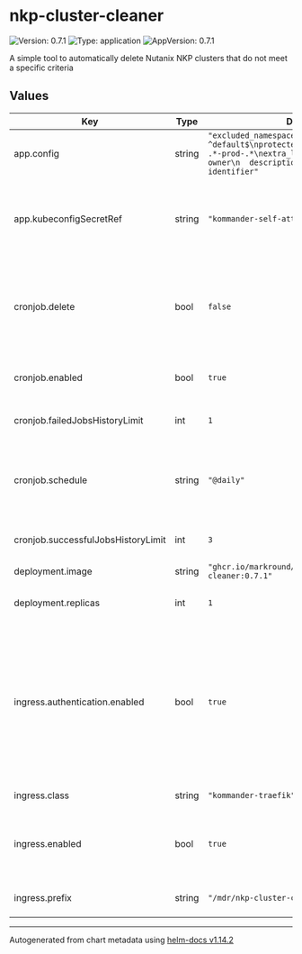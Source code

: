 # nkp-cluster-cleaner

![Version: 0.7.1](https://img.shields.io/badge/Version-0.7.1-informational?style=flat-square) ![Type: application](https://img.shields.io/badge/Type-application-informational?style=flat-square) ![AppVersion: 0.7.1](https://img.shields.io/badge/AppVersion-0.7.1-informational?style=flat-square)

A simple tool to automatically delete Nutanix NKP clusters that do not meet a specific criteria

## Values

| Key | Type | Default | Description |
|-----|------|---------|-------------|
| app.config | string | `"excluded_namespace_patterns:\n- ^default$\nprotected_cluster_patterns:\n- .*-prod-.*\nextra_labels:\n- name: owner\n  description: Cluster owner identifier"` | Default set of exclusion rules |
| app.kubeconfigSecretRef | string | `"kommander-self-attach-kubeconfig"` | Secret containing a valid kubeconfig for the management cluster |
| cronjob.delete | bool | `false` | Set to true to actually delete clusters, default is to operate in "dry-run" mode |
| cronjob.enabled | bool | `true` | Enable scheduled deletion CronJobs |
| cronjob.failedJobsHistoryLimit | int | `1` | How many failed jobs to keep |
| cronjob.schedule | string | `"@daily"` | Schedule to run the job. Uses standard Kubernetes CronJob syntax. |
| cronjob.successfulJobsHistoryLimit | int | `3` | How many successful jobs to keep |
| deployment.image | string | `"ghcr.io/markround/nkp-cluster-cleaner:0.7.1"` | Container image to use |
| deployment.replicas | int | `1` | Number of replicas to deploy |
| ingress.authentication.enabled | bool | `true` | If true, access to the dashboard will require logging in with an admin account. Setting to false will enable anonymous access. |
| ingress.class | string | `"kommander-traefik"` | Ingress class to use |
| ingress.enabled | bool | `true` | Enables ingress through the Kommander Traefik deployment |
| ingress.prefix | string | `"/mdr/nkp-cluster-cleaner"` | URL Prefix for the dashboard |

----------------------------------------------
Autogenerated from chart metadata using [helm-docs v1.14.2](https://github.com/norwoodj/helm-docs/releases/v1.14.2)
